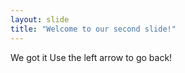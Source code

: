 ```yaml
---
layout: slide
title: "Welcome to our second slide!"
---
```

We got it
Use the left arrow to go back!
